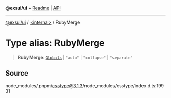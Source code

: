 **@exsui/ui** • [Readme](../../README.md) \| [API](../../globals.md)

***

[@exsui/ui](../../README.md) / [\<internal\>](../README.md) / RubyMerge

# Type alias: RubyMerge

> **RubyMerge**: [`Globals`](Globals.md) \| `"auto"` \| `"collapse"` \| `"separate"`

## Source

node\_modules/.pnpm/csstype@3.1.3/node\_modules/csstype/index.d.ts:19931

